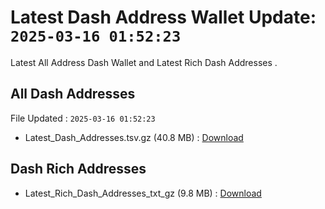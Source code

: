 # Latest Dash Address Wallet Update: `2025-03-16 01:52:23`

Latest All Address Dash Wallet and Latest Rich Dash Addresses .

## All Dash Addresses

File Updated : `2025-03-16 01:52:23`

- Latest_Dash_Addresses.tsv.gz (40.8 MB) : [Download](https://github.com/Pymmdrza/Rich-Address-Wallet/releases/tag/Dash)

## Dash Rich Addresses

- Latest_Rich_Dash_Addresses_txt_gz (9.8 MB) : [Download](https://github.com/Pymmdrza/Rich-Address-Wallet/releases/tag/Dash)
